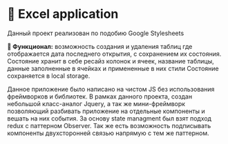 <h1>📇 Excel application</h1>
<p>Данный проект реализован по подобию Google Stylesheets</p>
<p>
  <strong>🔧 Функционал:</strong>
  возможность создания и удаления таблиц где отображается дата последнего открытия, с сохранением их состояния.
  Состояние хранит в себе ресайз колонок и ячеек, название таблицы, данные заполненные в ячейках и примененные в них стили 
  Состояние сохраняется в local storage.
</p>
<p>
  Данное приложение было написано на чистом JS без использования фреймворков и библиотек. В рамках данного проекта, создан небольшой класс-аналог Jquery,
  а так же мини-фреймворк позволяющий разбивать приложение на отдельные компоненты и вешать на них события. За основу state managment был взят подход redux с паттерном Observer.
  Так же есть возможность подписывать компоненты двухсторонней связью напрямую с тем же паттерном.
</p>

